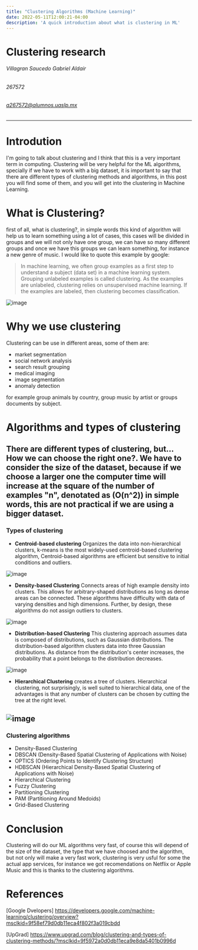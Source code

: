 ```yaml
---
title: "Clustering Algorithms (Machine Learning)"
date: 2022-05-11T12:00:21-04:00
description: 'A quick introduction about what is clustering in ML'
---
```

# Clustering research
###### Villagran Saucedo Gabriel Aldair
###### 267572
###### a267572@alumnos.uaslp.mx
- - -
# Introdution
I'm going to talk about clustering and I think that this is a very important term in computing.
Clustering will be very helpful for the ML algorithms, specially if we have to work with a big dataset, it is important to say that there are different types of clustering methods and algorithms, in this post you will find some of them, and you will get into the clustering in Machine Learning.
# What is Clustering?
first of all, what is clustering?, in simple words this kind of algorithm will help us to learn something using a lot of cases, this cases will be divided in groups and we will not only have one group, we can have so many different groups and once we have this groups we can learn something, for instance a new genre of music.
I would like to quote this example by google:
> In machine learning, we often group examples as a first step to understand a subject (data set) in a machine learning system. Grouping unlabeled examples is called clustering.
As the examples are unlabeled, clustering relies on unsupervised machine learning. If the examples are labeled, then clustering becomes classification. 

![image](https://user-images.githubusercontent.com/44887537/167773480-cb5e6c3b-fd28-42aa-b05e-9c1269ce1d5b.png)

# Why we use clustering

Clustering can be use in different areas, some of them are:
- market segmentation
- social network analysis
- search result grouping
- medical imaging
- image segmentation
- anomaly detection

for example group animals by country, group music by artist or groups documents by subject.
# Algorithms and types of clustering

There are different types of clustering, but... How we can choose the right one?.
We have to consider the size of the dataset, because if we choose a larger one the computer time will increase at the square of the number of examples "n", denotated as (O(n^2)) in simple words, this are not practical if we are using a bigger dataset.
---
### Types of clustering
- **Centroid-based clustering**
 Organizes the data into non-hierarchical clusters, k-means is the most widely-used centroid-based clustering algorithm, Centroid-based algorithms are efficient but sensitive to initial conditions and outliers.
 
![image](https://user-images.githubusercontent.com/44887537/167773552-3f439264-cc76-4c89-a9ca-fa74cc204a02.png)

 - **Density-based Clustering**
 Connects areas of high example density into clusters. This allows for arbitrary-shaped distributions as long as dense areas can be connected. These algorithms have difficulty with data of varying densities and high dimensions. Further, by design, these algorithms do not assign outliers to clusters.
 
![image](https://user-images.githubusercontent.com/44887537/167773614-bdf75aa5-19a9-48c4-822a-b1e155ebca20.png)
 
 - **Distribution-based Clustering**
 This clustering approach assumes data is composed of distributions, such as Gaussian distributions. The distribution-based algorithm clusters data into three Gaussian distributions. As distance from the distribution's center increases, the probability that a point belongs to the distribution decreases.
 
![image](https://user-images.githubusercontent.com/44887537/167773632-bd7611a0-448c-4a3c-b016-bdf0202d23dd.png)

 - **Hierarchical Clustering**
 creates a tree of clusters. Hierarchical clustering, not surprisingly, is well suited to hierarchical data, one of the advantages is that any number of clusters can be chosen by cutting the tree at the right level.
 
![image](https://user-images.githubusercontent.com/44887537/167773667-1ca4259c-c92f-43f1-a380-00fc325ea5d0.png)
 ---
### Clustering algorithms
- Density-Based Clustering
- DBSCAN (Density-Based Spatial Clustering of Applications with Noise)
- OPTICS (Ordering Points to Identify Clustering Structure)
- HDBSCAN (Hierarchical Density-Based Spatial Clustering of Applications with Noise)
- Hierarchical Clustering
- Fuzzy Clustering
- Partitioning Clustering
- PAM (Partitioning Around Medoids)
- Grid-Based Clustering
# Conclusion
Clustering will do our ML algorithms very fast, of course this will depend of the size of the dataset, the type that we have choosed and the algorithm, but not only will make a very fast work, clustering is very usful for some the actual app services, for instance we got recomendations on Netflix or Apple Music and this is thanks to the clustering algorithms.
# References
[Google Dvelopers] https://developers.google.com/machine-learning/clustering/overview?msclkid=9f58ef79d0db11eca4f802f3a019cbdd

[UpGrad] https://www.upgrad.com/blog/clustering-and-types-of-clustering-methods/?msclkid=9f5972a0d0db11eca9e8da5401b0996d
